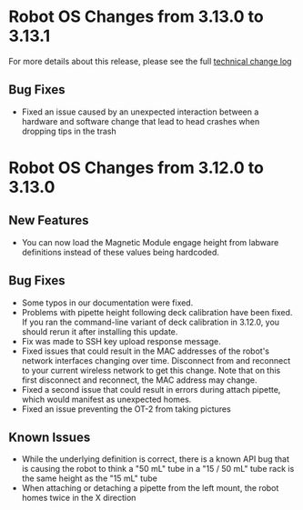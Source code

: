 # Robot OS Changes from 3.13.0 to 3.13.1

For more details about this release, please see the full [technical change log][changelog]

[changelog]: https://github.com/Opentrons/opentrons/blob/edge/CHANGELOG.md

## Bug Fixes

- Fixed an issue caused by an unexpected interaction between a hardware and software change that lead to head crashes when dropping tips in the trash

# Robot OS Changes from 3.12.0 to 3.13.0


## New Features

- You can now load the Magnetic Module engage height from labware definitions instead of these values being hardcoded.

## Bug Fixes

- Some typos in our documentation were fixed.
- Problems with pipette height following deck calibration have been fixed. If you ran the command-line variant of deck calibration in 3.12.0, you should rerun it after installing this update.
- Fix was made to SSH key upload response message.
- Fixed issues that could result in the MAC addresses of the robot's network interfaces changing over time. Disconnect from and reconnect to your current wireless network to get this change. Note that on this first disconnect and reconnect, the MAC address may change.
- Fixed a second issue that could result in errors during attach pipette, which would manifest as unexpected homes.
- Fixed an issue preventing the OT-2 from taking pictures

## Known Issues

- While the underlying definition is correct, there is a known API bug that is causing the robot to think a "50 mL" tube in a "15 / 50 mL" tube rack is the same height as the "15 mL" tube
- When attaching or detaching a pipette from the left mount, the robot homes twice in the X direction
